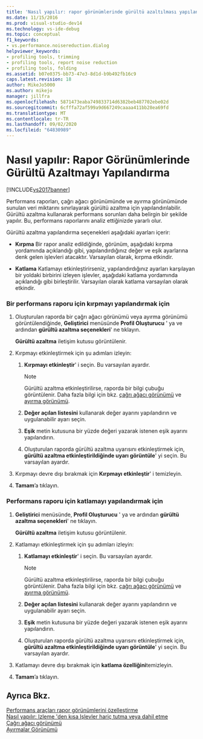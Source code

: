 ```yaml
---
title: 'Nasıl yapılır: rapor görünümlerinde gürültü azaltılması yapılandırma | Microsoft Docs'
ms.date: 11/15/2016
ms.prod: visual-studio-dev14
ms.technology: vs-ide-debug
ms.topic: conceptual
f1_keywords:
- vs.performance.noisereduction.dialog
helpviewer_keywords:
- profiling tools, trimming
- profiling tools, report noise reduction
- profiling tools, folding
ms.assetid: b07e0375-bb73-47e3-8d1d-b9b492fb16c9
caps.latest.revision: 18
author: MikeJo5000
ms.author: mikejo
manager: jillfra
ms.openlocfilehash: 5871473eaba749833714d6382beb487702ebe02d
ms.sourcegitcommit: 6cfffa72af599a9d667249caaaa411bb28ea69fd
ms.translationtype: MT
ms.contentlocale: tr-TR
ms.lasthandoff: 09/02/2020
ms.locfileid: "64830989"
---
```

# <a name="how-to-configure-noise-reduction-in-report-views"></a>Nasıl yapılır: Rapor Görünümlerinde Gürültü Azaltmayı Yapılandırma
[!INCLUDE[vs2017banner](../includes/vs2017banner.md)]

Performans raporları, çağrı ağacı görünümünde ve ayırma görünümünde sunulan veri miktarını sınırlayarak gürültü azaltma için yapılandırılabilir. Gürültü azaltma kullanarak performans sorunları daha belirgin bir şekilde yapılır. Bu, performans raporlarını analiz ettiğinizde yararlı olur.  
  
 Gürültü azaltma yapılandırma seçenekleri aşağıdaki ayarları içerir:  
  
- **Kırpma** Bir rapor analiz edildiğinde, görünüm, aşağıdaki kırpma yordamında açıklandığı gibi, yapılandırdığınız değer ve eşik ayarlarına denk gelen işlevleri atacaktır. Varsayılan olarak, kırpma etkindir.  
  
- **Katlama** Katlamayı etkinleştirirseniz, yapılandırdığınız ayarları karşılayan bir yoldaki birbirini izleyen işlevler, aşağıdaki katlama yordamında açıklandığı gibi birleştirilir. Varsayılan olarak katlama varsayılan olarak etkindir.  
  
### <a name="to-configure-trimming-for-a-performance-report"></a>Bir performans raporu için kırpmayı yapılandırmak için  
  
1. Oluşturulan raporda bir çağrı ağacı görünümü veya ayırma görünümü görüntülendiğinde, **Geliştirici** menüsünde **Profil Oluşturucu** ' ya ve ardından **gürültü azaltma seçenekleri**' ne tıklayın.  
  
     **Gürültü azaltma** iletişim kutusu görüntülenir.  
  
2. Kırpmayı etkinleştirmek için şu adımları izleyin:  
  
    1. **Kırpmayı etkinleştir**' i seçin. Bu varsayılan ayardır.  
  
        > [!NOTE]
        > Gürültü azaltma etkinleştirilirse, raporda bir bilgi çubuğu görüntülenir. Daha fazla bilgi için bkz. [çağrı ağacı görünümü](../profiling/call-tree-view.md) ve [ayırma görünümü](../profiling/dotnet-memory-allocations-view.md).  
  
    2. **Değer açılan listesini** kullanarak değer ayarını yapılandırın ve uygulanabilir ayarı seçin.  
  
    3. **Eşik** metin kutusuna bir yüzde değeri yazarak istenen eşik ayarını yapılandırın.  
  
    4. Oluşturulan raporda gürültü azaltma uyarısını etkinleştirmek için, **gürültü azaltma etkinleştirildiğinde uyarı görüntüle**' yi seçin. Bu varsayılan ayardır.  
  
3. Kırpmayı devre dışı bırakmak için **Kırpmayı etkinleştir**' i temizleyin.  
  
4. **Tamam**’a tıklayın.  
  
### <a name="to-configure-folding-for-a-performance-report"></a>Performans raporu için katlamayı yapılandırmak için  
  
1. **Geliştirici** menüsünde, **Profil Oluşturucu** ' ya ve ardından **gürültü azaltma seçenekleri**' ne tıklayın.  
  
     **Gürültü azaltma** iletişim kutusu görüntülenir.  
  
2. Katlamayı etkinleştirmek için şu adımları izleyin:  
  
    1. **Katlamayı etkinleştir**' i seçin. Bu varsayılan ayardır.  
  
        > [!NOTE]
        > Gürültü azaltma etkinleştirilirse, raporda bir bilgi çubuğu görüntülenir. Daha fazla bilgi için bkz. [çağrı ağacı görünümü](../profiling/call-tree-view.md) ve [ayırma görünümü](../profiling/dotnet-memory-allocations-view.md).  
  
    2. **Değer açılan listesini** kullanarak değer ayarını yapılandırın ve uygulanabilir ayarı seçin.  
  
    3. **Eşik** metin kutusuna bir yüzde değeri yazarak istenen eşik ayarını yapılandırın.  
  
    4. Oluşturulan raporda gürültü azaltma uyarısını etkinleştirmek için, **gürültü azaltma etkinleştirildiğinde uyarı görüntüle**' yi seçin. Bu varsayılan ayardır.  
  
3. Katlamayı devre dışı bırakmak için **katlama özelliğini**temizleyin.  
  
4. **Tamam**’a tıklayın.  
  
## <a name="see-also"></a>Ayrıca Bkz.  
 [Performans araçları rapor görünümlerini özelleştirme](../profiling/customizing-performance-tools-report-views.md)   
 [Nasıl yapılır: Izleme 'den kısa Işlevler hariç tutma veya dahil etme](../profiling/how-to-exclude-or-include-short-functions-from-instrumentation.md)   
 [Çağrı ağacı görünümü](../profiling/call-tree-view.md)   
 [Ayırmalar Görünümü](../profiling/dotnet-memory-allocations-view.md)
